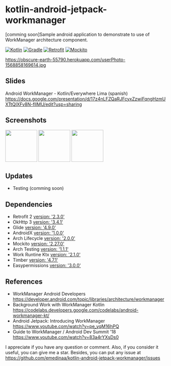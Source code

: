 # kotlin-android-jetpack-workmanager
[comming soon]Sample android application to demonstrate to use of WorkManager architecture component.

[![Kotlin](https://img.shields.io/badge/kotlin-v1.3.41-blue)](http://kotlinlang.org) [![Gradle](https://img.shields.io/badge/gradle-v3.5.0-green)](https://developer.android.com/studio/releases/gradle-plugin) [![Retrofit](https://img.shields.io/badge/retrofit2-v2.3.0-blueviolet)](https://square.github.io/retrofit/) [![Mockito](https://img.shields.io/badge/mockito-v2.27.0-orange)](https://site.mockito.org/)

https://obscure-earth-55790.herokuapp.com/userPhoto-1568858169614.jpg

## Slides
Android WorkManager - Kotlin/Everywhere Lima (spanish) https://docs.google.com/presentation/d/17z4nLFZQaRJFcyxZzwiFqngHzmUXTtQIXFv8N-fIlMU/edit?usp=sharing 

## Screenshots

<img src="https://obscure-earth-55790.herokuapp.com/userPhoto-1568942528129.jpg" height="100"> <img src="https://obscure-earth-55790.herokuapp.com/userPhoto-1568939033917.jpg" height="100"> <img src="https://obscure-earth-55790.herokuapp.com/userPhoto-1568937607416.jpg" height="100">

## Updates

- Testing (comming soon)

## Dependencies

- Retrofit 2 [version: '2.3.0'](https://square.github.io/retrofit/)
- OkHttp 3 [version: '3.4.1'](https://square.github.io/okhttp/)
- Glide [version: '4.9.0'](https://github.com/bumptech/glide)
- AndroidX [version: '1.0.0'](https://mvnrepository.com/artifact/androidx)
- Arch Lifecycle [version: '2.0.0'](https://developer.android.com/jetpack/androidx/releases/lifecycle)
- Mockito [version: '2.27.0'](https://site.mockito.org/)
- Arch Testing [version: '1.1.1'](https://mvnrepository.com/artifact/android.arch.core/core-testing?repo=google)
- Work Runtine Ktx [version: '2.1.0'](https://developer.android.com/kotlin/ktx.html)
- Timber [version: '4.7.1'](https://github.com/JakeWharton/timber)
- Easypermissions [version: '3.0.0'](https://github.com/googlesamples/easypermissions)

## References

- WorkManager Android Developers https://developer.android.com/topic/libraries/architecture/workmanager
- Background Work with WorkManager Kotlin https://codelabs.developers.google.com/codelabs/android-workmanager-kt/
- Android Jetpack: Introducing WorkManager https://www.youtube.com/watch?v=pe_yqM16hPQ
- Guide to WorkManager / Android Dev Summit '18 https://www.youtube.com/watch?v=83a4rYXsDs0

I appreciate if you have any question or comment. Also, if you consider it useful, you can give me a star. Besides, you can put any issue at https://github.com/emedinaa/kotlin-android-jetpack-workmanager/issues
